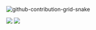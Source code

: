 ![github-contribution-grid-snake](https://user-images.githubusercontent.com/106864876/179424426-29262e35-ab7b-4701-8ce3-8ed7db3d592b.svg)

![](https://camo.githubusercontent.com/b09a1b870158bc5a02e4ec21f452eecc3df6bf8409475a724709b0e39c412a75/68747470733a2f2f6b6f6d617265762e636f6d2f67687076632f3f757365726e616d653d4572656e7a79)
![](https://github-readme-stats.vercel.app/api/top-langs/?username=yan-jobs&hide=html,css&count_private=true&langs_count=10)

